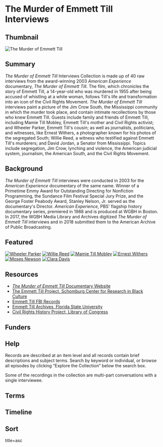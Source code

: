 # The Murder of Emmett Till Interviews

## Thumbnail

![The Murder of Emmett Till](https://s3.amazonaws.com/americanarchive.org/special-collections/AX0007EmmettTill.jpg "The Murder of Emmett Till")

## Summary

<em>The Murder of Emmett Till</em> Interviews Collection is made up of 40 raw interviews from the award-winning 2003 <em>American Experience</em> documentary, <em>The Murder of Emmett Till</em>. The film, which chronicles the story of Emmett Till, a 14-year-old who was murdered in 1955 after being accused of whistling at a white woman, follows Till's life and transformation into an icon of the Civil Rights Movement. <em>The Murder of Emmett Till</em> interviews paint a picture of the Jim Crow South, the Mississippi community in which the murder took place, and contain intimate recollections by those who knew Emmett Till. Guests include family and friends of Emmett Till, including Mamie Till Mobley, Emmett Till's mother and Civil Rights activist; and Wheeler Parker, Emmett Till's cousin; as well as journalists, politicians, and witnesses, like Ernest Withers, a photographer known for his photos of the segregated South; Willie Reed, a witness who testified against Emmett Till's murderers; and David Jordan, a Senator from Mississippi. Topics include segregation, Jim Crow, lynching and violence, the American judicial system, journalism, the American South, and the Civil Rights Movement.

## Background

<em>The Murder of Emmett Till</em> interviews were conducted in 2003 for the <em>American Experience</em> documentary of the same name. Winner of a Primetime Emmy Award for Outstanding Directing for Nonfiction Programming, the Sundance Film Festival Special Jury Prize, and the George Foster Peabody Award, Stanley Nelson, Jr. served as the documentary's Director. <em>American Experience</em>, PBS' flagship history documentary series, premiered in 1988 and is produced at WGBH in Boston. In 2017, the WGBH Media Library and Archives digitized <em>The Murder of Emmett Till</em> interviews and in 2018 submitted them to the American Archive of Public Broadcasting.

## Featured

[![Wheeler Parker](https://s3.amazonaws.com/americanarchive.org/special-collections/cpb-aacip_15-hd7np1xj1k.jpg)](/catalog/cpb-aacip_15-hd7np1xj1k)
[![Willie Reed](https://s3.amazonaws.com/americanarchive.org/special-collections/cpb-aacip_15-fj29883n47.jpg)](/catalog/cpb-aacip_15-fj29883n47)
[![Mamie Till Mobley](https://s3.amazonaws.com/americanarchive.org/special-collections/cpb-aacip_15-rx93777243.jpg)](/catalog/cpb-aacip_15-rx93777243)
[![Ernest Withers](https://s3.amazonaws.com/americanarchive.org/special-collections/cpb-aacip_15-br8mc8sd1w.jpg)](/catalog/cpb-aacip_15-br8mc8sd1w)
[![Moses Newson](https://s3.amazonaws.com/americanarchive.org/special-collections/cpb-aacip_15-9w08w3917x.jpg)](/catalog/cpb-aacip_15-9w08w3917x)
[![Clara Davis](https://s3.amazonaws.com/americanarchive.org/special-collections/cpb-aacip_15-gf0ms3m11c.jpg)](/catalog/cpb-aacip_15-gf0ms3m11c)

## Resources

- [<em>The Murder of Emmett Till</em> Documentary Website](http://www.pbs.org/wgbh/americanexperience/films/till/)
- [The Emmett Till Project, Schomburg Center for Research in Black Culture](http://www.emmetttillproject.com/)
- [Emmett Till FBI Records](https://vault.fbi.gov/Emmett%20Till%20/)
- [Emmett Till Archives, Florida State University](http://guides.lib.fsu.edu/Till)
- [Civil Rights History Project, Library of Congress](https://www.loc.gov/collections/civil-rights-history-project/?q=emmett+till)

## Funders

## Help

Records are described at an item level and all records contain brief descriptions and subject terms. Search by keyword or individual, or browse all episodes by clicking “Explore the Collection” below the search box.

Some of the recordings in the collection are multi-part conversations with a single interviewee.

## Terms


## Timeline


## Sort

title+asc

